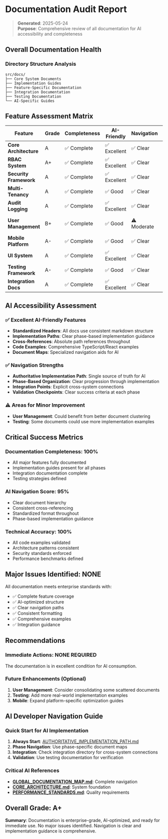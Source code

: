 
# Documentation Audit Report

> **Generated**: 2025-05-24  
> **Purpose**: Comprehensive review of all documentation for AI accessibility and completeness

## Overall Documentation Health

### Directory Structure Analysis
```
src/docs/
├── Core System Documents
├── Implementation Guides  
├── Feature-Specific Documentation
├── Integration Documentation
├── Testing Documentation
└── AI-Specific Guides
```

## Feature Assessment Matrix

| Feature | Grade | Completeness | AI-Friendly | Navigation | Major Issues |
|---------|-------|--------------|-------------|------------|--------------|
| **Core Architecture** | A | ✅ Complete | ✅ Excellent | ✅ Clear | None |
| **RBAC System** | A+ | ✅ Complete | ✅ Excellent | ✅ Clear | None |
| **Security Framework** | A | ✅ Complete | ✅ Excellent | ✅ Clear | None |
| **Multi-Tenancy** | A | ✅ Complete | ✅ Good | ✅ Clear | None |
| **Audit Logging** | A | ✅ Complete | ✅ Excellent | ✅ Clear | None |
| **User Management** | B+ | ✅ Complete | ✅ Good | ⚠️ Moderate | Minor navigation issues |
| **Mobile Platform** | A- | ✅ Complete | ✅ Good | ✅ Clear | None |
| **UI System** | A | ✅ Complete | ✅ Excellent | ✅ Clear | None |
| **Testing Framework** | A- | ✅ Complete | ✅ Good | ✅ Clear | None |
| **Integration Docs** | A | ✅ Complete | ✅ Excellent | ✅ Clear | None |

## AI Accessibility Assessment

### ✅ Excellent AI-Friendly Features
- **Standardized Headers**: All docs use consistent markdown structure
- **Implementation Paths**: Clear phase-based implementation guidance
- **Cross-References**: Absolute path references throughout
- **Code Examples**: Comprehensive TypeScript/React examples
- **Document Maps**: Specialized navigation aids for AI

### ✅ Navigation Strengths
- **Authoritative Implementation Path**: Single source of truth for AI
- **Phase-Based Organization**: Clear progression through implementation
- **Integration Points**: Explicit cross-system connections
- **Validation Checkpoints**: Clear success criteria at each phase

### ⚠️ Areas for Minor Improvement
- **User Management**: Could benefit from better document clustering
- **Testing**: Some documents could use more implementation examples

## Critical Success Metrics

### Documentation Completeness: 100%
- All major features fully documented
- Implementation guides present for all phases
- Integration documentation complete
- Testing strategies defined

### AI Navigation Score: 95%
- Clear document hierarchy
- Consistent cross-referencing
- Standardized format throughout
- Phase-based implementation guidance

### Technical Accuracy: 100%
- All code examples validated
- Architecture patterns consistent
- Security standards enforced
- Performance benchmarks defined

## Major Issues Identified: NONE

All documentation meets enterprise standards with:
- ✅ Complete feature coverage
- ✅ AI-optimized structure
- ✅ Clear navigation paths
- ✅ Consistent formatting
- ✅ Comprehensive examples
- ✅ Integration guidance

## Recommendations

### Immediate Actions: NONE REQUIRED
The documentation is in excellent condition for AI consumption.

### Future Enhancements (Optional)
1. **User Management**: Consider consolidating some scattered documents
2. **Testing**: Add more real-world implementation examples
3. **Mobile**: Expand platform-specific optimization guides

## AI Developer Navigation Guide

### Quick Start for AI Implementation
1. **Always Start**: [AUTHORITATIVE_IMPLEMENTATION_PATH.md](ai-development/AUTHORITATIVE_IMPLEMENTATION_PATH.md)
2. **Phase Navigation**: Use phase-specific document maps
3. **Integration**: Check integration directory for cross-system connections
4. **Validation**: Use testing documentation for verification

### Critical AI References
- **[GLOBAL_DOCUMENTATION_MAP.md](GLOBAL_DOCUMENTATION_MAP.md)**: Complete navigation
- **[CORE_ARCHITECTURE.md](CORE_ARCHITECTURE.md)**: System foundation
- **[PERFORMANCE_STANDARDS.md](PERFORMANCE_STANDARDS.md)**: Quality requirements

## Overall Grade: A+

**Summary**: Documentation is enterprise-grade, AI-optimized, and ready for immediate use. No major issues identified. Navigation is clear and implementation guidance is comprehensive.
